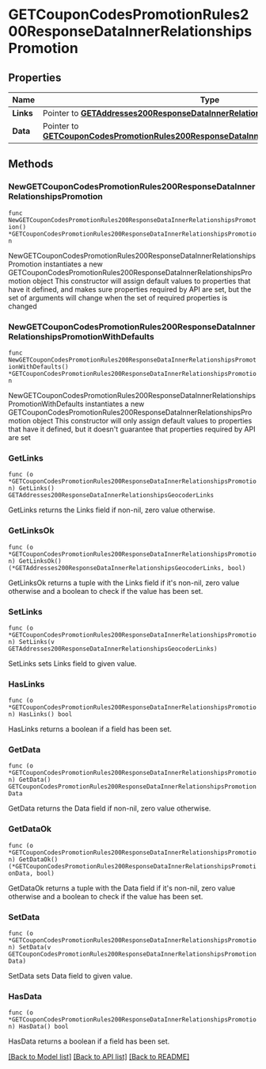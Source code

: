# GETCouponCodesPromotionRules200ResponseDataInnerRelationshipsPromotion

## Properties

Name | Type | Description | Notes
------------ | ------------- | ------------- | -------------
**Links** | Pointer to [**GETAddresses200ResponseDataInnerRelationshipsGeocoderLinks**](GETAddresses200ResponseDataInnerRelationshipsGeocoderLinks.md) |  | [optional] 
**Data** | Pointer to [**GETCouponCodesPromotionRules200ResponseDataInnerRelationshipsPromotionData**](GETCouponCodesPromotionRules200ResponseDataInnerRelationshipsPromotionData.md) |  | [optional] 

## Methods

### NewGETCouponCodesPromotionRules200ResponseDataInnerRelationshipsPromotion

`func NewGETCouponCodesPromotionRules200ResponseDataInnerRelationshipsPromotion() *GETCouponCodesPromotionRules200ResponseDataInnerRelationshipsPromotion`

NewGETCouponCodesPromotionRules200ResponseDataInnerRelationshipsPromotion instantiates a new GETCouponCodesPromotionRules200ResponseDataInnerRelationshipsPromotion object
This constructor will assign default values to properties that have it defined,
and makes sure properties required by API are set, but the set of arguments
will change when the set of required properties is changed

### NewGETCouponCodesPromotionRules200ResponseDataInnerRelationshipsPromotionWithDefaults

`func NewGETCouponCodesPromotionRules200ResponseDataInnerRelationshipsPromotionWithDefaults() *GETCouponCodesPromotionRules200ResponseDataInnerRelationshipsPromotion`

NewGETCouponCodesPromotionRules200ResponseDataInnerRelationshipsPromotionWithDefaults instantiates a new GETCouponCodesPromotionRules200ResponseDataInnerRelationshipsPromotion object
This constructor will only assign default values to properties that have it defined,
but it doesn't guarantee that properties required by API are set

### GetLinks

`func (o *GETCouponCodesPromotionRules200ResponseDataInnerRelationshipsPromotion) GetLinks() GETAddresses200ResponseDataInnerRelationshipsGeocoderLinks`

GetLinks returns the Links field if non-nil, zero value otherwise.

### GetLinksOk

`func (o *GETCouponCodesPromotionRules200ResponseDataInnerRelationshipsPromotion) GetLinksOk() (*GETAddresses200ResponseDataInnerRelationshipsGeocoderLinks, bool)`

GetLinksOk returns a tuple with the Links field if it's non-nil, zero value otherwise
and a boolean to check if the value has been set.

### SetLinks

`func (o *GETCouponCodesPromotionRules200ResponseDataInnerRelationshipsPromotion) SetLinks(v GETAddresses200ResponseDataInnerRelationshipsGeocoderLinks)`

SetLinks sets Links field to given value.

### HasLinks

`func (o *GETCouponCodesPromotionRules200ResponseDataInnerRelationshipsPromotion) HasLinks() bool`

HasLinks returns a boolean if a field has been set.

### GetData

`func (o *GETCouponCodesPromotionRules200ResponseDataInnerRelationshipsPromotion) GetData() GETCouponCodesPromotionRules200ResponseDataInnerRelationshipsPromotionData`

GetData returns the Data field if non-nil, zero value otherwise.

### GetDataOk

`func (o *GETCouponCodesPromotionRules200ResponseDataInnerRelationshipsPromotion) GetDataOk() (*GETCouponCodesPromotionRules200ResponseDataInnerRelationshipsPromotionData, bool)`

GetDataOk returns a tuple with the Data field if it's non-nil, zero value otherwise
and a boolean to check if the value has been set.

### SetData

`func (o *GETCouponCodesPromotionRules200ResponseDataInnerRelationshipsPromotion) SetData(v GETCouponCodesPromotionRules200ResponseDataInnerRelationshipsPromotionData)`

SetData sets Data field to given value.

### HasData

`func (o *GETCouponCodesPromotionRules200ResponseDataInnerRelationshipsPromotion) HasData() bool`

HasData returns a boolean if a field has been set.


[[Back to Model list]](../README.md#documentation-for-models) [[Back to API list]](../README.md#documentation-for-api-endpoints) [[Back to README]](../README.md)


